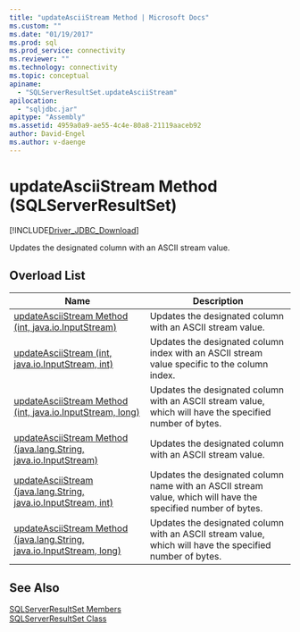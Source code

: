 ```yaml
---
title: "updateAsciiStream Method | Microsoft Docs"
ms.custom: ""
ms.date: "01/19/2017"
ms.prod: sql
ms.prod_service: connectivity
ms.reviewer: ""
ms.technology: connectivity
ms.topic: conceptual
apiname: 
  - "SQLServerResultSet.updateAsciiStream"
apilocation: 
  - "sqljdbc.jar"
apitype: "Assembly"
ms.assetid: 4959a0a9-ae55-4c4e-80a8-21119aaceb92
author: David-Engel
ms.author: v-daenge
---
```

# updateAsciiStream Method (SQLServerResultSet)
[!INCLUDE[Driver_JDBC_Download](../../../includes/driver_jdbc_download.md)]

  Updates the designated column with an ASCII stream value.  
  
## Overload List  
  
|Name|Description|  
|----------|-----------------|  
|[updateAsciiStream Method &#40;int, java.io.InputStream&#41;](../../../connect/jdbc/reference/updateasciistream-method-int-java-io-inputstream.md)|Updates the designated column with an ASCII stream value.|  
|[updateAsciiStream (int, java.io.InputStream, int)](../../../connect/jdbc/reference/updateasciistream-method-int-java-io-inputstream-int.md)|Updates the designated column index with an ASCII stream value specific to the column index.|  
|[updateAsciiStream Method &#40;int, java.io.InputStream, long&#41;](../../../connect/jdbc/reference/updateasciistream-method-int-java-io-inputstream-long.md)|Updates the designated column with an ASCII stream value, which will have the specified number of bytes.|  
|[updateAsciiStream Method &#40;java.lang.String, java.io.InputStream&#41;](../../../connect/jdbc/reference/updateasciistream-method-java-lang-string-java-io-inputstream.md)|Updates the designated column with an ASCII stream value.|  
|[updateAsciiStream (java.lang.String, java.io.InputStream, int)](../../../connect/jdbc/reference/updateasciistream-method-java-lang-string-java-io-inputstream-int.md)|Updates the designated column name with an ASCII stream value, which will have the specified number of bytes.|  
|[updateAsciiStream Method &#40;java.lang.String, java.io.InputStream, long&#41;](../../../connect/jdbc/reference/updateasciistream-method-java-lang-string-java-io-inputstream-long.md)|Updates the designated column with an ASCII stream value, which will have the specified number of bytes.|  
  
## See Also  
 [SQLServerResultSet Members](../../../connect/jdbc/reference/sqlserverresultset-members.md)   
 [SQLServerResultSet Class](../../../connect/jdbc/reference/sqlserverresultset-class.md)  
  
  
